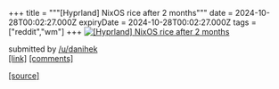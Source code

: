 +++
title = """[Hyprland] NixOS rice after 2 months"""
date = 2024-10-28T00:02:27.000Z
expiryDate = 2024-10-28T00:02:27.000Z
tags = ["reddit","wm"]
+++
[![[Hyprland] NixOS rice after 2 months](https://b.thumbs.redditmedia.com/vS_UM1_NHAtaOJP0rt-S80t_p0JcXzrmyaEnc7PoJrE.jpg "[Hyprland] NixOS rice after 2 months")](https://www.reddit.com/r/unixporn/comments/1gdp0py/hyprland_nixos_rice_after_2_months/)

submitted by [/u/danihek](https://www.reddit.com/user/danihek)  
[\[link\]](https://www.reddit.com/gallery/1gdp0py) [\[comments\]](https://www.reddit.com/r/unixporn/comments/1gdp0py/hyprland_nixos_rice_after_2_months/)

[[source]](https://www.reddit.com/r/unixporn/comments/1gdp0py/hyprland_nixos_rice_after_2_months/)
